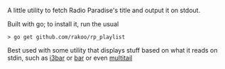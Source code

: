 A little utility to fetch Radio Paradise's title and output it on
stdout.

Built with go; to install it, run the usual

```shell
> go get github.com/rakoo/rp_playlist
```

Best used with some utility that displays stuff based on what it reads
on stdin, such as
[i3bar](http://i3wm.org/docs/userguide.html#_configuring_i3bar) or
[bar](https://github.com/raedwulf/bar/tree/xft-full-utf8) or even
[multitail](http://www.vanheusden.com/multitail/)
